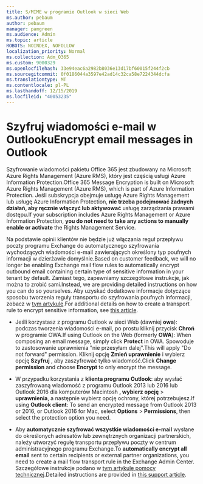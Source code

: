 ```yaml
---
title: S/MIME w programie Outlook w sieci Web
ms.author: pebaum
author: pebaum
manager: pamgreen
ms.audience: Admin
ms.topic: article
ROBOTS: NOINDEX, NOFOLLOW
localization_priority: Normal
ms.collection: Adm_O365
ms.custom: 9000329
ms.openlocfilehash: 33e94eac6a2982b8036e13d17bf60015f244f2cb
ms.sourcegitcommit: 0f0186044a3597e42ad14c32ca58e7224344dcfa
ms.translationtype: MT
ms.contentlocale: pl-PL
ms.lasthandoff: 12/15/2019
ms.locfileid: "40053235"
---
```

# <a name="encrypt-email-messages-in-outlook"></a><span data-ttu-id="97cd6-102">Szyfruj wiadomości e-mail w Outlooku</span><span class="sxs-lookup"><span data-stu-id="97cd6-102">Encrypt email messages in Outlook</span></span>

<span data-ttu-id="97cd6-103">Szyfrowanie wiadomości pakietu Office 365 jest zbudowany na Microsoft Azure Rights Management (Azure RMS), który jest częścią usługi Azure Information Protection.</span><span class="sxs-lookup"><span data-stu-id="97cd6-103">Office 365 Message Encryption is built on Microsoft Azure Rights Management (Azure RMS), which is part of Azure Information Protection.</span></span> <span data-ttu-id="97cd6-104">Jeśli subskrypcja obejmuje usługę Azure Rights Management lub usługę Azure Information Protection, **nie trzeba podejmować żadnych działań, aby ręcznie włączyć lub aktywować** usługę zarządzania prawami dostępu.</span><span class="sxs-lookup"><span data-stu-id="97cd6-104">If your subscription includes Azure Rights Management or Azure Information Protection, **you do not need to take any actions to manually enable or activate** the Rights Management Service.</span></span>

<span data-ttu-id="97cd6-105">Na podstawie opinii klientów nie będzie już włączania reguł przepływu poczty programu Exchange do automatycznego szyfrowania wychodzących wiadomości e-mail zawierających określony typ poufnych informacji w dzierżawie domyślnie.</span><span class="sxs-lookup"><span data-stu-id="97cd6-105">Based on customer feedback, we will no longer be enabling Exchange mail flow rules to automatically encrypt outbound email containing certain type of sensitive information in your tenant by default.</span></span> <span data-ttu-id="97cd6-106">Zamiast tego, zapewniamy szczegółowe instrukcje, jak można to zrobić sami.</span><span class="sxs-lookup"><span data-stu-id="97cd6-106">Instead, we are providing detailed instructions on how you can do so yourselves.</span></span> <span data-ttu-id="97cd6-107">Aby uzyskać dodatkowe informacje dotyczące sposobu tworzenia reguły transportu do szyfrowania poufnych informacji, zobacz w [tym artykule](https://aka.ms/OmeEtr).</span><span class="sxs-lookup"><span data-stu-id="97cd6-107">For additional details on how to create a transport rule to encrypt sensitive information, see [this article](https://aka.ms/OmeEtr).</span></span>

- <span data-ttu-id="97cd6-108">Jeśli korzystasz z programu Outlook w sieci Web (dawniej **owa**): podczas tworzenia wiadomości e-mail, po prostu kliknij przycisk **Chroń** w programie OWA.</span><span class="sxs-lookup"><span data-stu-id="97cd6-108">If using Outlook on the Web (formerly **OWA**): When composing an email message, simply click **Protect** in OWA.</span></span> <span data-ttu-id="97cd6-109">Spowoduje to zastosowanie uprawnienia "nie przesyłam dalej".</span><span class="sxs-lookup"><span data-stu-id="97cd6-109">This will apply "Do not forward" permission.</span></span> <span data-ttu-id="97cd6-110">Kliknij opcję **Zmień uprawnienie** i wybierz opcję **Szyfruj** , aby zaszyfrować tylko wiadomość.</span><span class="sxs-lookup"><span data-stu-id="97cd6-110">Click **Change permission** and choose **Encrypt** to only encrypt the message.</span></span>

- <span data-ttu-id="97cd6-111">W przypadku korzystania z **klienta programu Outlook**: aby wysłać zaszyfrowaną wiadomość z programu Outlook 2013 lub 2016 lub Outlook 2016 dla komputerów Macintosh **, wybierz opcję** > **uprawnienia**, a następnie wybierz opcję ochrony, której potrzebujesz.</span><span class="sxs-lookup"><span data-stu-id="97cd6-111">If using **Outlook client**: To send an encrypted message from Outlook 2013 or 2016, or Outlook 2016 for Mac, select **Options** > **Permissions**, then select the protection option you need.</span></span>

- <span data-ttu-id="97cd6-112">Aby **automatycznie szyfrować wszystkie wiadomości e-mail** wysłane do określonych adresatów lub zewnętrznych organizacji partnerskich, należy utworzyć regułę transportu przepływu poczty w centrum administracyjnego programu Exchange.</span><span class="sxs-lookup"><span data-stu-id="97cd6-112">To **automatically encrypt all email** sent to certain recipients or external partner organizations, you need to create a mail flow transport rule in the Exchange Admin Center.</span></span> <span data-ttu-id="97cd6-113">Szczegółowe instrukcje podano w [tym artykule pomocy technicznej](https://docs.microsoft.com/office365/securitycompliance/define-mail-flow-rules-to-encrypt-email#create-a-mail-flow-rule-to-encrypt-email-messages-with-the-new-ome-capabilities).</span><span class="sxs-lookup"><span data-stu-id="97cd6-113">Detailed instructions are provided in [this support article](https://docs.microsoft.com/office365/securitycompliance/define-mail-flow-rules-to-encrypt-email#create-a-mail-flow-rule-to-encrypt-email-messages-with-the-new-ome-capabilities).</span></span>


